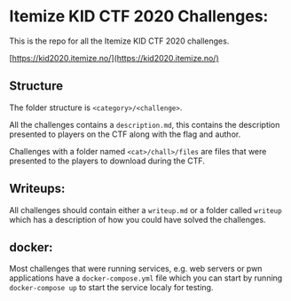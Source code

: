 # Itemize KID CTF 2020 Challenges:
This is the repo for all the Itemize KID CTF 2020 challenges.

[https://kid2020.itemize.no/](https://kid2020.itemize.no/)

## Structure
The folder structure is `<category>/<challenge>`.

All the challenges contains a `description.md`, this contains the description presented to players on the CTF along with the flag and author.

Challenges with a folder named `<cat>/chall>/files` are files that were presented to the players to download during the CTF.

## Writeups:
All challenges should contain either a `writeup.md` or a folder called `writeup` which has a description of how you could have solved the challenges.

## docker:
Most challenges that were running services, e.g. web servers or pwn applications have a `docker-compose.yml` file which you can start by running `docker-compose up` to start the service localy for testing.